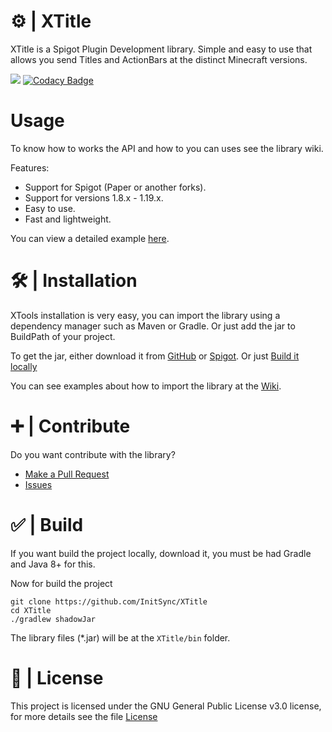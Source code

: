 # ⚙️ | XTitle
XTitle is a Spigot Plugin Development library. Simple and easy to use that allows you send Titles and ActionBars at the distinct Minecraft versions.

[![](https://jitpack.io/v/InitSync/XTitle.svg)](https://jitpack.io/#InitSync/XTitle)
[![Codacy Badge](https://app.codacy.com/project/badge/Grade/c6aa86d7571b459b99de59a86ecb5e6f)](https://www.codacy.com/gh/InitSync/XTitle/dashboard?utm_source=github.com&amp;utm_medium=referral&amp;utm_content=InitSync/XTitle&amp;utm_campaign=Badge_Grade)

# Usage
To know how to works the API and how to you can uses see the library wiki.

Features:
* Support for Spigot (Paper or another forks).
* Support for versions 1.8.x - 1.19.x.
* Easy to use.
* Fast and lightweight.

You can view a detailed example [here](docs/ExamplePlugin.java).

# 🛠️ | Installation
XTools installation is very easy, you can import the library using a dependency manager such as Maven or Gradle. Or just add the jar to BuildPath of your project.

To get the jar, either download it from [GitHub](https://github.com/InitSync/XTutle/releases) or [Spigot](https://www.spigotmc.org/resources/xconfig.105977/). Or just [Build it locally](https://github.com/InitSync/XTitle#--build)

You can see examples about how to import the library at the [Wiki](https://github.com/InitSync/XTitle/wiki/Installation).

# ➕ | Contribute
Do you want contribute with the library?

* [Make a Pull Request](https://github.com/InitSync/XTitle/compare)
* [Issues](https://github.com/InitSync/XTitle/issues/new)

# ✅ | Build
If you want build the project locally, download it, you must be had Gradle and Java 8+ for this.

Now for build the project
```
git clone https://github.com/InitSync/XTitle
cd XTitle
./gradlew shadowJar
```

The library files (*.jar) will be at the `XTitle/bin` folder.

# 🎫 | License
This project is licensed under the GNU General Public License v3.0 license, for more details see the file [License](LICENSE)
